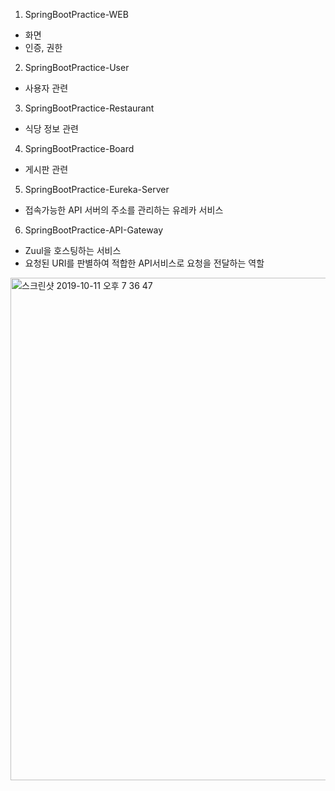 1. SpringBootPractice-WEB
- 화면
- 인증, 권한

2. SpringBootPractice-User
- 사용자 관련

3. SpringBootPractice-Restaurant
- 식당 정보 관련

4. SpringBootPractice-Board
- 게시판 관련


5. SpringBootPractice-Eureka-Server
- 접속가능한 API 서버의 주소를 관리하는 유레카 서비스

6. SpringBootPractice-API-Gateway
- Zuul을 호스팅하는 서비스
- 요청된 URI를 판별하여 적합한 API서비스로 요청을 전달하는 역할


<img width="804" alt="스크린샷 2019-10-11 오후 7 36 47" src="https://user-images.githubusercontent.com/55579896/66645603-dff58000-ec5e-11e9-9e60-cf3856ef161e.png">

